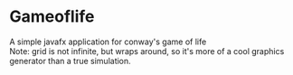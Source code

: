 # Gameoflife
A simple javafx application for conway's game of life<br>
Note: grid is not infinite, but wraps around, so it's more of a cool graphics generator than a true simulation.
